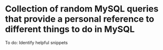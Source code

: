 Collection of random MySQL queries that provide a personal reference to different things to do in MySQL
=================

To do: 
Identify helpful snippets
